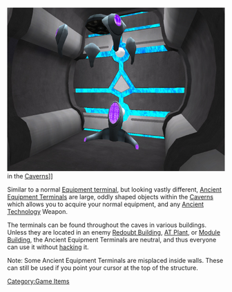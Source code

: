 ![](images/AncientEquipmentTerminal.jpg "fig:AncientEquipmentTerminal.jpg") in
the [Caverns](Cavern.md "wikilink")\]\]

Similar to a normal [Equipment terminal](Equipment_terminal.md "wikilink"),
but looking vastly different, [Ancient Equipment
Terminals](Ancient_Equipment_Terminal.md "wikilink") are large, oddly
shaped objects within the [Caverns](Core_Combat.md "wikilink") which allows
you to acquire your normal equipment, and any [Ancient
Technology](Ancient_Technology.md "wikilink") Weapon.

The terminals can be found throughout the caves in various buildings.
Unless they are located in an enemy [Redoubt
Building](Redoubt_Building.md "wikilink"), [AT Plant](AT_Plant.md "wikilink"),
or [Module Building](Module_Building.md "wikilink"), the Ancient Equipment
Terminals are neutral, and thus everyone can use it without
[hacking](hack.md "wikilink") it.

Note: Some Ancient Equipment Terminals are misplaced inside walls. These
can still be used if you point your cursor at the top of the structure.

[Category:Game Items](Category:Game_Items.md "wikilink")
